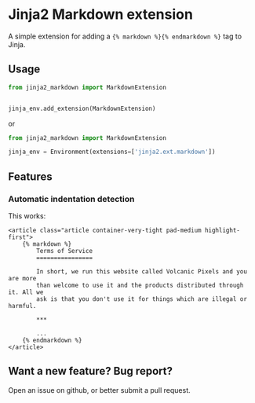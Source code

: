 # Jinja2 Markdown extension

A simple extension for adding a `{% markdown %}{% endmarkdown %}` tag to Jinja.

## Usage

```python
from jinja2_markdown import MarkdownExtension


jinja_env.add_extension(MarkdownExtension)

```

or

```python
from jinja2_markdown import MarkdownExtension

jinja_env = Environment(extensions=['jinja2.ext.markdown'])
```

## Features

### Automatic indentation detection

This works:

```
<article class="article container-very-tight pad-medium highlight-first">
    {% markdown %}
        Terms of Service
        ================

        In short, we run this website called Volcanic Pixels and you are more
        than welcome to use it and the products distributed through it. All we
        ask is that you don't use it for things which are illegal or harmful.

        ***

        ...
    {% endmarkdown %}
</article>
```

## Want a new feature? Bug report?

Open an issue on github, or better submit a pull request.